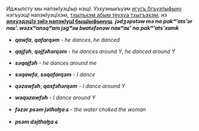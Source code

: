 Иджыпсту мы напэкӀуэцӀыр нэщӀ. Узхуэныкъуэм [игугъ бгъуэтыфыну](https://kbd.wikipedia.org/wiki/%D0%A1%D0%BB%D1%83%D0%B6%D0%B5%D0%B1%D0%BD%D0%B0%D1%8F:Search/%D0%98%D1%81%D0%BB%D1%8A%D0%B0%D0%BC "Служебная:Search/Ислъам") нэгъуэщӀ напэкӀуэцӀхэм, [тхылъхэм абым теухуа тхыгъэхэм](https://kbd.wikipedia.org/w/index.php?title=%D0%A1%D0%BB%D1%83%D0%B6%D0%B5%D0%B1%D0%BD%D0%B0%D1%8F:Log&page=%D0%98%D1%81%D0%BB%D1%8A%D0%B0%D0%BC), иэ **[апхуэдэцӀэ зиӀэ напэкӀуцӀ быщӀыфынущ](https://kbd.wikipedia.org/w/index.php?title=%D0%98%D1%81%D0%BB%D1%8A%D0%B0%D0%BC&action=edit)**.
**_jədʒəpstəw mə naːpakʷʼatsʼər naɕʼ. wəzxʷanəqʷam jəgʷəʁ bʁatəfənəw naʁʷaɕʼ naːpakʷʼatsʼxamk_**


- **_qawfa_**, **_qafarqəm_** - _he dances_, _he danced_
- **_qajfəħ_**, **_qəjfəħərqəm_** - _he dances around Y_, _he danced around Y_
- **_səqajfəħ_** - _he dances around me_
- **_səqawfa_**, **_səqafarqəm_** - _I dance_
- **_qəzawfəħ_**, **_qasfəħərqəm_** - _I dance around Y_
- **_wəqəzawfəħ_** - _I dance around Y_          

- **_fəzər psəm jətħaɮaːɕ_** - _the water choked the woman_
- **_psəm dəjtħaɮaːɕ_**